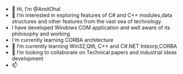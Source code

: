 - 👋 Hi, I’m @AmitOhal
- 👀 I’m interested in exploring features of C# and C++ modules,data structures and other features from the vast sea of technology.
- I have developed Windows COM application and well aware of its philosophy and working
- I'm currently learning CORBA architecture
- 🌱 I’m currently learning Win32,Qt6, C++ and C#.NET Inteorp,CORBA
- 💞️ I’m looking to collaborate on Technical papers and industrial ideas development
- 📫

<!---
Amit Ohal is a ✨ special ✨ repository because its `README.md` (this file) appears on your GitHub profile.
You can click the Preview link to take a look at your changes.
--->
